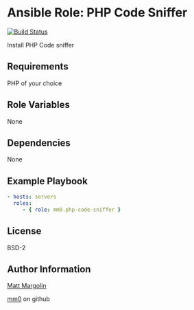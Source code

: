 Ansible Role: PHP Code Sniffer
=========

[![Build Status](https://travis-ci.org/mm0/ansible-role-php-code-sniffer.svg?branch=master)](https://travis-ci.org/mm0/ansible-role-php-code-sniffer)

Install PHP Code sniffer

Requirements
------------

PHP of your choice

Role Variables
--------------

None

Dependencies
------------

None

Example Playbook
----------------


```yml
- hosts: servers
  roles:
     - { role: mm0.php-code-sniffer }
```

License
---------------

BSD-2

Author Information
------------------

[Matt Margolin](mailto:matt.margolin@gmail.com)

[mm0](https://github.com/mm0) on github
